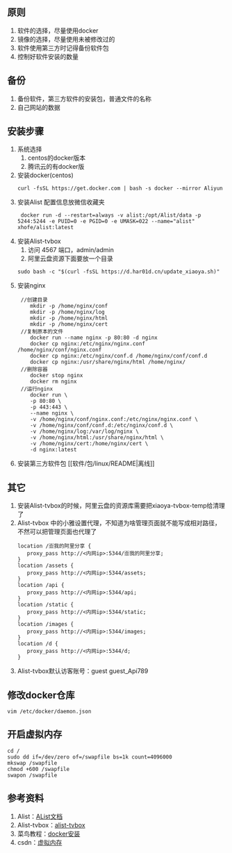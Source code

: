 ## 原则
1. 软件的选择，尽量使用docker
2. 镜像的选择，尽量使用未被修改过的
3. 软件使用第三方时记得备份软件包
4. 控制好软件安装的数量

## 备份

1. 备份软件，第三方软件的安装包，普通文件的名称
2. 自己网站的数据

## 安装步骤

1. 系统选择
    1. centos的docker版本
    2. 腾讯云的有docker版
2. 安装docker(centos)
   ```
   curl -fsSL https://get.docker.com | bash -s docker --mirror Aliyun
   ```
3. 安装Alist
   配置信息放微信收藏夹
   ```
    docker run -d --restart=always -v alist:/opt/Alist/data -p 5244:5244 -e PUID=0 -e PGID=0 -e UMASK=022 --name="alist" xhofe/alist:latest
   ```
4. 安装Alist-tvbox
   1. 访问 4567 端口，admin/admin
   2. 阿里云盘资源下面要放一个目录
    ````
    sudo bash -c "$(curl -fsSL https://d.har01d.cn/update_xiaoya.sh)"
    ````
5. 安装nginx
   ```
    //创建目录
       mkdir -p /home/nginx/conf
       mkdir -p /home/nginx/log
       mkdir -p /home/nginx/html
       mkdir -p /home/nginx/cert
    //复制原本的文件
       docker run --name nginx -p 80:80 -d nginx
       docker cp nginx:/etc/nginx/nginx.conf /home/nginx/conf/nginx.conf
       docker cp nginx:/etc/nginx/conf.d /home/nginx/conf/conf.d
       docker cp nginx:/usr/share/nginx/html /home/nginx/
    //删除容器
       docker stop nginx
       docker rm nginx
    //运行nginx
       docker run \
       -p 80:80 \
       -p 443:443 \
       --name nginx \
       -v /home/nginx/conf/nginx.conf:/etc/nginx/nginx.conf \
       -v /home/nginx/conf/conf.d:/etc/nginx/conf.d \
       -v /home/nginx/log:/var/log/nginx \
       -v /home/nginx/html:/usr/share/nginx/html \
       -v /home/nginx/cert:/home/nginx/cert \
       -d nginx:latest
   ```
6. 安装第三方软件包 [[软件/包/linux/README|离线]]

## 其它
1. 安装Alist-tvbox的时候，阿里云盘的资源库需要把xiaoya-tvbox-temp给清理了
2. Alist-tvbox 中的小雅设置代理，不知道为啥管理页面就不能写成相对路径，不然可以把管理页面也代理了
   ```
   location /🈴我的阿里分享 {
      proxy_pass http://<内网ip>:5344/🈴我的阿里分享;
   }
   location /assets {
      proxy_pass http://<内网ip>:5344/assets;
   }
   location /api {
      proxy_pass http://<内网ip>:5344/api;
   }
   location /static {
      proxy_pass http://<内网ip>:5344/static;
   }
   location /images {
      proxy_pass http://<内网ip>:5344/images;
   }
   location /d {
      proxy_pass http://<内网ip>:5344/d;
   }
   ```
3. Alist-tvbox默认访客账号：guest guest_Api789

## 修改docker仓库
```
vim /etc/docker/daemon.json
```

## 开启虚拟内存
```
cd /
sudo dd if=/dev/zero of=/swapfile bs=1k count=4096000
mkswap /swapfile
chmod +600 /swapfile
swapon /swapfile
```

## 参考资料
1. Alist：[AList文档](https://alist.nn.ci/zh/)
2. Alist-tvbox：[alist-tvbox](https://github.com/power721/alist-tvbox/blob/master/doc/README_zh.md)
3. 菜鸟教程：[docker安装](https://www.runoob.com/docker/centos-docker-install.html)
4. csdn：[虚拟内存](https://blog.csdn.net/qq_29856169/article/details/115430525)